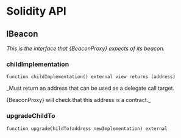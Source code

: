 # Solidity API

## IBeacon

_This is the interface that {BeaconProxy} expects of its beacon._

### childImplementation

```solidity
function childImplementation() external view returns (address)
```

_Must return an address that can be used as a delegate call target.

{BeaconProxy} will check that this address is a contract._

### upgradeChildTo

```solidity
function upgradeChildTo(address newImplementation) external
```

